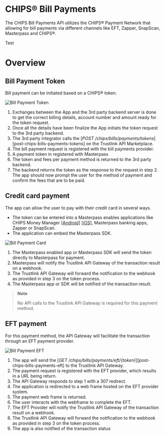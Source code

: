 # CHIPS&reg; Bill Payments 


The CHIPS Bill Payments API utilizes the CHIPS&reg; Payment Network that allowing for bill payments via different channels like EFT, Zapper, SnapScan, Masterpass and CHIPS&reg;.

Test

# Overview

## Bill Payment Token

Bill payment can be initiated based on a CHIPS&reg; token.

![Bill Payment Token](https://marketplace.trustlinkhosting.com/images/Providers/CHIPS/BillPaymentToken-SequenceDiagram.png)
1. Exchanges between the App and the 3rd party backend server is done to get the correct billing details, account number and amount ready for the token request.
2. Once all the details have been finalize the App initiats the token request to the 3rd party backend. 
3. The 3rd party integrator calls the [*POST /chips/bills/payments/tokens*][post-chips-bills-payments-tokens] on the Trustlink API Marketplace.
4. The bill payment request is registered with the bill payments provider.
5. A payment token in registered with Masterpass
6. The token and fees per payment method is returned to the 3rd party backend.
7. The backend returns the token as the response to the request in step 2. The app should now prompt the user for the method of payment and confirm the fees that are to be paid.

## Credit card payment

The app can allow the user to pay with their credit card in several ways.
* The token can be entered into a Masterpass enables applications like CHIPS Money Manager [[Android]](https://play.google.com/store/apps/details?id=com.chips.ewallet&gl=ZA) [[iOS]](https://apps.apple.com/us/app/chips-ewallet/id1402727891?ls=1), Masterpass banking apps, Zapper or SnapScan.
* The application can embed the Masterpass SDK.

![Bill Payment Card](https://marketplace.trustlinkhosting.com/images/Providers/CHIPS/BillPaymentCardPayment-SequenceDiagram.png)

1. The Masterpass enabled app or Masterpass SDK will send the token directly to Masterpass for payment.
2. Masterpass will notify the Trustlink API Gateway of the transaction result on a webhook.
3. The Trustlink API Gateway will forward the notification to the webhook as provided in step 3 on the token process.
4. The Masterpass app or SDK will be notified of the transaction result. 

> **Note**
>
> No API calls to the Trustlink API Gateway is required for this payment method.

## EFT payment 

For this payment method, the API Gateway will facilitate the transaction through an EFT payment provider.

![Bill Payment EFT](https://marketplace.trustlinkhosting.com/images/Providers/CHIPS/BillPaymentEFTPayment-SequenceDiagram.png)

1. The app will send the [*GET /chips/bills/payments/eft/{token}*][post-chips-bills-payments-eft] to the Trustlink API Gateway.
2. The payment request is registered with the EFT provider, which results in a URL being return. 
3. The API Gateway responds to step 1 with a 307 redirect.
4. The application is redirected to a web frame hosted on the EFT provider system.
5. The payment web frame is returned.
6. The user interacts with the webframe to complete the EFT.
7. The EFT Provider will notify the Trustlink API Gateway of the transaction result on a webhook.
8. The Trustlink API Gateway will forward the notification to the webhook as provided in step 3 on the token process.
9. The app is also notified of the transaction status


